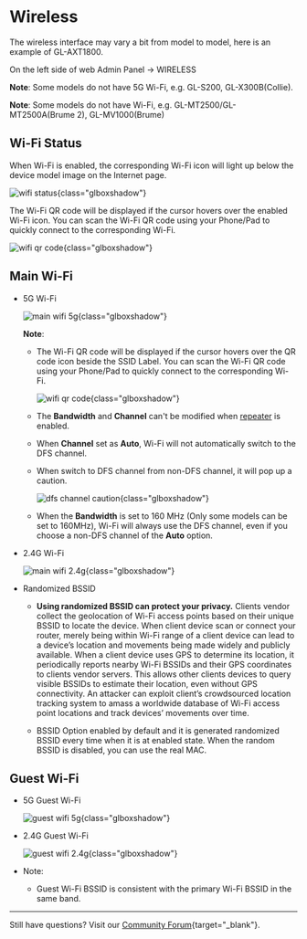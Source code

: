 # Wireless

The wireless interface may vary a bit from model to model, here is an example of GL-AXT1800.

On the left side of web Admin Panel -> WIRELESS

**Note**: Some models do not have 5G Wi-Fi, e.g. GL-S200, GL-X300B(Collie).

**Note**: Some models do not have Wi-Fi, e.g. GL-MT2500/GL-MT2500A(Brume 2), GL-MV1000(Brume)

## Wi-Fi Status

When Wi-Fi is enabled, the corresponding Wi-Fi icon will light up below the device model image on the Internet page.

![wifi status](images/internet/wifi_status.png){class="glboxshadow"}

The Wi-Fi QR code will be displayed if the cursor hovers over the enabled Wi-Fi icon. You can scan the Wi-Fi QR code using your Phone/Pad to quickly connect to the corresponding Wi-Fi.

![wifi qr code](images/internet/wifi_qr_code.png){class="glboxshadow"}

## Main Wi-Fi

* 5G Wi-Fi

    ![main wifi 5g](images/wireless/main_wifi_5g.png){class="glboxshadow"}

    **Note**:

    * The Wi-Fi QR code will be displayed if the cursor hovers over the QR code icon beside the SSID Label. You can scan the Wi-Fi QR code using your Phone/Pad to quickly connect to the corresponding Wi-Fi.

        ![wifi qr code](images/wireless/wifi_qr_code.png){class="glboxshadow"}

    * The **Bandwidth** and **Channel** can't be modified when [repeater](internet_repeater.md) is enabled.
    * When **Channel** set as **Auto**, Wi-Fi will not automatically switch to the DFS channel.
    * When switch to DFS channel from non-DFS channel, it will pop up a caution.

        ![dfs channel caution](https://static.gl-inet.com/docs/router/en/4/tutorials/wireless/switch_to_dfs_caution.png){class="glboxshadow"}

    * When the **Bandwidth** is set to 160 MHz (Only some models can be set to 160MHz), Wi-Fi will always use the DFS channel, even if you choose a non-DFS channel of the **Auto** option.




* 2.4G Wi-Fi

    ![main wifi 2.4g](images/wireless/main_wifi_2.4g.png){class="glboxshadow"}

* Randomized BSSID
    * **Using randomized BSSID can protect your privacy.** Clients vendor collect the geolocation of Wi-Fi access points based on their unique BSSID to locate the device. When client device scan or connect your router, merely being within Wi-Fi range of a client device can lead to a device’s location and movements being made widely and publicly available. When a client device uses GPS to determine its location, it periodically reports nearby Wi-Fi BSSIDs and their GPS coordinates to clients vendor servers. This allows other clients devices to query visible BSSIDs to estimate their location, even without GPS connectivity. An attacker can exploit client’s crowdsourced location tracking system to amass a worldwide database of Wi-Fi access point locations and track devices’ movements over time.
    
    * BSSID Option enabled by default and it is generated randomized BSSID every time when it is at enabled state. When the random BSSID is disabled, you can use the real MAC.

## Guest Wi-Fi

* 5G Guest Wi-Fi

    ![guest wifi 5g](images/wireless/guest_wifi_5g.png){class="glboxshadow"}

* 2.4G Guest Wi-Fi

    ![guest wifi 2.4g](images/wireless/guest_wifi_2.4g.png){class="glboxshadow"}

* Note:

    * Guest Wi-Fi BSSID is consistent with the primary Wi-Fi BSSID in the same band.


---


Still have questions? Visit our [Community Forum](https://forum.gl-inet.com){target="_blank"}.
